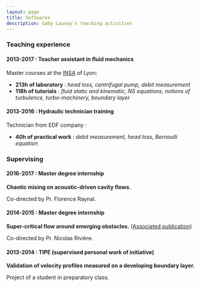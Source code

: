 ```yaml
---
layout: page
title: Softwares
description: Gaby Launay's teaching activities
---
```


### Teaching experience

#### 2013-2017 : Teacher assistant in fluid mechanics
Master courses at the [INSA](https://www.insa-lyon.fr/) of Lyon:
- **213h of laboratory** : *head loss, centrifugal pump, debit measurement*
- **118h of tutorials** :  *fluid static and kinematic, NS equations, notions of turbulence, turbo-machinery, boundary layer*

#### 2013-2016 : Hydraulic technician training
Technician from EDF company :
- **40h of practical work** : *debit measurement, head loss, Bernoulli equation*

### Supervising

#### 2016-2017 : Master degree internship
**Chaotic mixing on acoustic-driven cavity flows.**

Co-directed by Pr. Florence Raynal.

#### 2014-2015 : Master degree internship
**Super-critical flow around emerging obstacles.**
([Associated publication](http://ascelibrary.org/doi/10.1061/%28ASCE%29HY.1943-7900.0001291))

Co-directed by Pr. Nicolas Rivière.

#### 2013-2014 : TIPE (supervised personal work of initiative)

**Validation of velocity profiles measured on a developing boundary layer.**

Project of a student in preparatory class.
